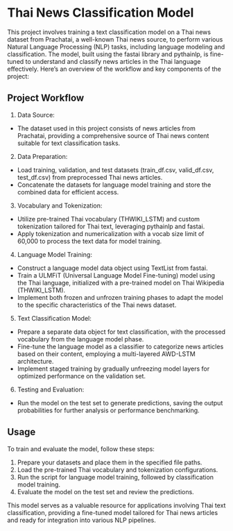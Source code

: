 # Thai News Classification Model
This project involves training a text classification model on a Thai news dataset from Prachatai, a well-known Thai news source, to perform various Natural Language Processing (NLP) tasks, including language modeling and classification. The model, built using the fastai library and pythainlp, is fine-tuned to understand and classify news articles in the Thai language effectively. Here’s an overview of the workflow and key components of the project:

## Project Workflow
1. Data Source:
- The dataset used in this project consists of news articles from Prachatai, providing a comprehensive source of Thai news content suitable for text classification tasks.
2. Data Preparation:
- Load training, validation, and test datasets (train_df.csv, valid_df.csv, test_df.csv) from preprocessed Thai news articles.
- Concatenate the datasets for language model training and store the combined data for efficient access.
3. Vocabulary and Tokenization:
- Utilize pre-trained Thai vocabulary (THWIKI_LSTM) and custom tokenization tailored for Thai text, leveraging pythainlp and fastai.
- Apply tokenization and numericalization with a vocab size limit of 60,000 to process the text data for model training.
4. Language Model Training:
- Construct a language model data object using TextList from fastai.
- Train a ULMFiT (Universal Language Model Fine-tuning) model using the Thai language, initialized with a pre-trained model on Thai Wikipedia (THWIKI_LSTM).
- Implement both frozen and unfrozen training phases to adapt the model to the specific characteristics of the Thai news dataset.
5. Text Classification Model:
- Prepare a separate data object for text classification, with the processed vocabulary from the language model phase.
- Fine-tune the language model as a classifier to categorize news articles based on their content, employing a multi-layered AWD-LSTM architecture.
- Implement staged training by gradually unfreezing model layers for optimized performance on the validation set.
6. Testing and Evaluation:
- Run the model on the test set to generate predictions, saving the output probabilities for further analysis or performance benchmarking.

## Usage
To train and evaluate the model, follow these steps:
1. Prepare your datasets and place them in the specified file paths.
2. Load the pre-trained Thai vocabulary and tokenization configurations.
3. Run the script for language model training, followed by classification model training.
4. Evaluate the model on the test set and review the predictions.

This model serves as a valuable resource for applications involving Thai text classification, providing a fine-tuned model tailored for Thai news articles and ready for integration into various NLP pipelines.
